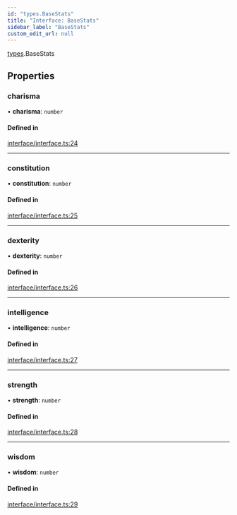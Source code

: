 ```yaml
---
id: "types.BaseStats"
title: "Interface: BaseStats"
sidebar_label: "BaseStats"
custom_edit_url: null
---
```


[types](../namespaces/types.md).BaseStats

## Properties

### charisma

• **charisma**: `number`

#### Defined in

[interface/interface.ts:24](https://github.com/CityOfZion/isengard/blob/4359a42/sdk/src/interface/interface.ts#L24)

___

### constitution

• **constitution**: `number`

#### Defined in

[interface/interface.ts:25](https://github.com/CityOfZion/isengard/blob/4359a42/sdk/src/interface/interface.ts#L25)

___

### dexterity

• **dexterity**: `number`

#### Defined in

[interface/interface.ts:26](https://github.com/CityOfZion/isengard/blob/4359a42/sdk/src/interface/interface.ts#L26)

___

### intelligence

• **intelligence**: `number`

#### Defined in

[interface/interface.ts:27](https://github.com/CityOfZion/isengard/blob/4359a42/sdk/src/interface/interface.ts#L27)

___

### strength

• **strength**: `number`

#### Defined in

[interface/interface.ts:28](https://github.com/CityOfZion/isengard/blob/4359a42/sdk/src/interface/interface.ts#L28)

___

### wisdom

• **wisdom**: `number`

#### Defined in

[interface/interface.ts:29](https://github.com/CityOfZion/isengard/blob/4359a42/sdk/src/interface/interface.ts#L29)
